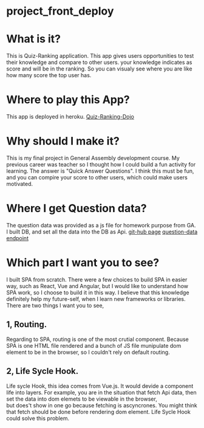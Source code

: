 # project_front_deploy

# **What is it?**


This is Quiz-Ranking application. This app gives users opportunities to test their knowledge and compare to other users. 
your knowledge indicates as score and will be in the ranking. 
So you can visualy see where you are like how many score the top user has.


# **Where to play this App?**


This app is deployed in heroku.
[Quiz-Ranking-Dojo](https://quiz-ranking-dojo.herokuapp.com/)


# **Why should I make it?**


This is my final project in General Assembly development course.
My previous career was teacher so I thought how I could build a fun activity for learning. 
The answer is "Quick Answer Questions". I think this must be fun, and you can compire your score to other users, which could make users motivated.


# **Where I get Question data?**


The question data was provided as a js file for homework purpose from GA.  I built DB, and set all the data into the DB as Api.
[git-hub page](https://github.com/Goaty-yagi/project-beck-deploy)
[question-data endpoint](https://murmuring-peak-30038.herokuapp.com/api/quiz/js)



# **Which part I want you to see?**


I built SPA from scratch. There were a few choices to build SPA in easier way, 
such as React, Vue and Angular, but I would like to understand how SPA work, 
so I choose to build it in this way. I believe that this knowledge definitely help my future-self, when I learn new frameworks or libraries.
There are two things I want you to see,


## **1,  Routing.**


Regarding to SPA, routing is one of the most crutial component. 
Because SPA is one HTML file rendered and a bunch of JS file munipulate dom element to be in the browser, 
so  I couldn't rely on default routing.

## **2,  Life Sycle Hook.**


Life sycle Hook, this idea comes from Vue.js. 
It would devide a component life into layers. 
For example,  you are in the situation that fetch Api data, then set the data into dom elemets to be viewable in the browser,  
but does't show in one go because fetching is ascyncrones. 
You might think that fetch should be done before rendering dom element. Life Sycle Hook could solve this problem.

